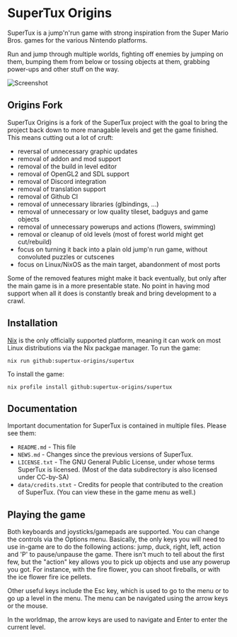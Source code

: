 # SuperTux Origins

SuperTux is a jump'n'run game with strong inspiration from the
Super Mario Bros. games for the various Nintendo platforms.

Run and jump through multiple worlds, fighting off enemies by jumping
on them, bumping them from below or tossing objects at them, grabbing
power-ups and other stuff on the way.

![Screenshot](https://www.supertux.org/images/0_6_0/0_6_0_3.png)

## Origins Fork

SuperTux Origins is a fork of the SuperTux project with the goal to
bring the project back down to more managable levels and get the game
finished. This means cutting out a lot of cruft:

* reversal of unnecessary graphic updates
* removal of addon and mod support
* removal of the build in level editor
* removal of OpenGL2 and SDL support
* removal of Discord integration
* removal of translation support
* removal of Github CI
* removal of unnecessary libraries (glbindings, ...)
* removal of unnecessary or low quality tileset, badguys and game objects
* removal of unnecessary powerups and actions (flowers, swimming)
* removal or cleanup of old levels (most of forest world might get cut/rebuild)
* focus on turning it back into a plain old jump'n run game, without convoluted puzzles or cutscenes
* focus on Linux/NixOS as the main target, abandonment of most ports

Some of the removed features might make it back eventually, but only
after the main game is in a more presentable state. No point in having
mod support when all it does is constantly break and bring development
to a crawl.

## Installation

[Nix](https://nixos.org/download.html) is the only officially
supported platform, meaning it can work on most Linux distributions
via the Nix packgae manager. To run the game:

    nix run github:supertux-origins/supertux

To install the game:

    nix profile install github:supertux-origins/supertux

## Documentation

Important documentation for SuperTux is contained in multiple files.
Please see them:

* `README.md` - This file
* `NEWS.md` - Changes since the previous versions of SuperTux.
* `LICENSE.txt` - The GNU General Public License, under whose terms SuperTux is
licensed. (Most of the data subdirectory is also licensed under
CC-by-SA)
* `data/credits.stxt` - Credits for people that contributed to the creation of
SuperTux. (You can view these in the game menu as well.)


## Playing the game

Both keyboards and joysticks/gamepads are supported. You can change
the controls via the Options menu. Basically, the only keys you will
need to use in-game are to do the following actions: jump, duck,
right, left, action and 'P' to pause/unpause the game. There isn't much
to tell about the first few, but the "action" key allows you to pick
up objects and use any powerup you got. For instance, with the fire
flower, you can shoot fireballs, or with the ice flower fire ice pellets.

Other useful keys include the Esc key, which is used to go to the menu
or to go up a level in the menu. The menu can be navigated using the
arrow keys or the mouse.

In the worldmap, the arrow keys are used to navigate and Enter to
enter the current level.

